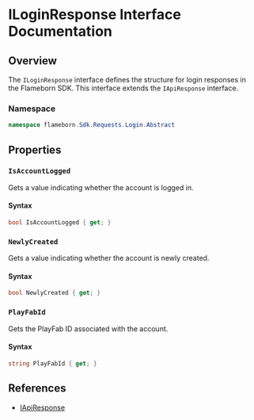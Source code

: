 
# ILoginResponse Interface Documentation

## Overview

The `ILoginResponse` interface defines the structure for login responses in the Flameborn SDK. This interface extends the `IApiResponse` interface.

### Namespace
```csharp
namespace flameborn.Sdk.Requests.Login.Abstract
```

## Properties

### `IsAccountLogged`

Gets a value indicating whether the account is logged in.

#### Syntax
```csharp
bool IsAccountLogged { get; }
```

### `NewlyCreated`

Gets a value indicating whether the account is newly created.

#### Syntax
```csharp
bool NewlyCreated { get; }
```

### `PlayFabId`

Gets the PlayFab ID associated with the account.

#### Syntax
```csharp
string PlayFabId { get; }
```

## References
- [IApiResponse](https://gkhanc.github.io/flameborn-game/IApiResponse)
